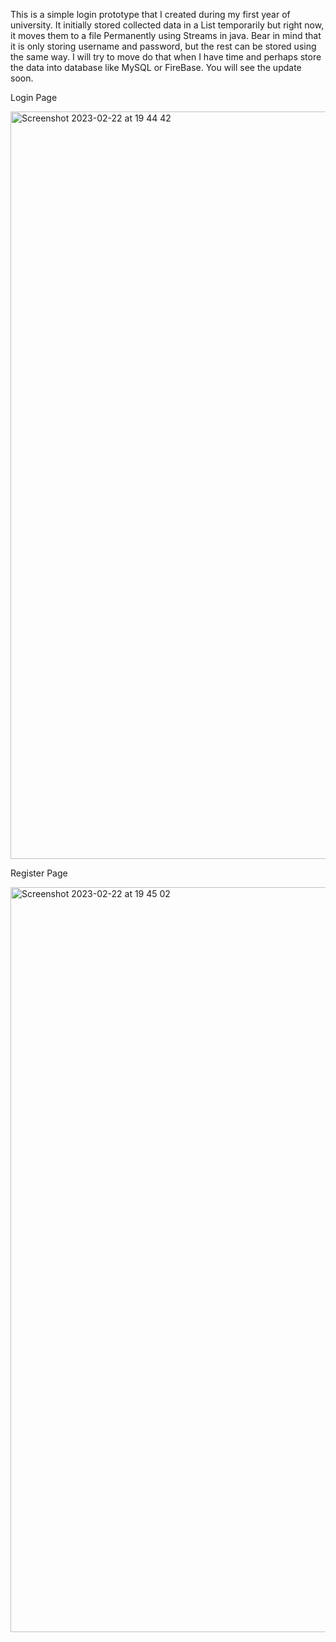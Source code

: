 This is a simple login prototype that I created during my first year of university.
It initially stored collected data in a List temporarily but right now, it moves them to a file Permanently using Streams in java. Bear in mind that it is only storing username and password, but the rest can be stored using the same way. I will try to move do that when I have time and perhaps store the data into database like MySQL or FireBase. You will see the update soon.

Login Page

<img width="1196" alt="Screenshot 2023-02-22 at 19 44 42" src="https://user-images.githubusercontent.com/57866950/220741927-fd73ffa3-0ab2-4404-aba2-039bf13f3fb1.png">



Register Page

<img width="1192" alt="Screenshot 2023-02-22 at 19 45 02" src="https://user-images.githubusercontent.com/57866950/220741979-c86eb204-c904-4fbe-b67e-2ddc33d9c547.png">
